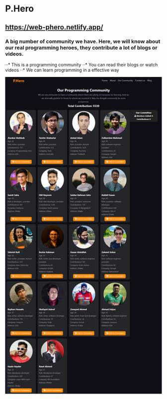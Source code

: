 # P.Hero

## https://web-phero.netlify.app/

### A big number of community we have. Here, we will know about our real programming heroes, they contribute a lot of blogs or videos.

⋅⋅* This is a programming community
⋅⋅* You can read their blogs or watch videos
⋅⋅* We can learn programming in a effective way

![programming heros](pHero.png)
